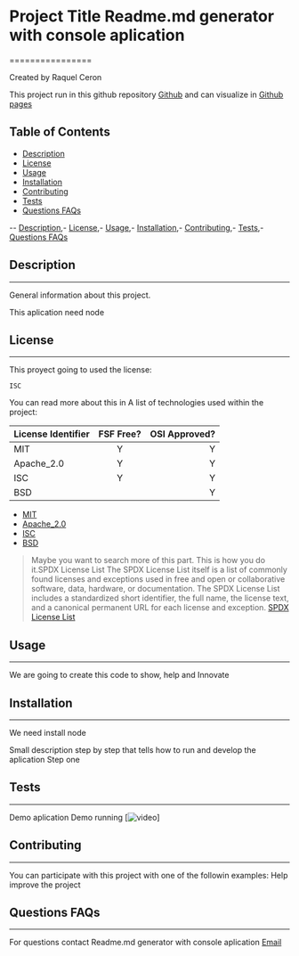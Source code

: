 
  
# Project Title  Readme.md generator with console aplication 
================

Created by Raquel Ceron

This project  run in this github repository [Github](https://github.com/rakeru2006/html-node)
and can visualize in [Github pages](https://rakeru2006.github.io/html-node/)


## Table of Contents
   
  - [Description](#description)
  - [License](#license)
  - [Usage](#usage)
  - [Installation](#installation)
  - [Contributing](#contributing)
  - [Tests](#tests)
  - [Questions FAQs](#questions-faqs)

 -- [Description](#contents),- [License](#License),- [Usage](#Usage),- [Installation](#Installation),- [Contributing](#Contributing),- [Tests](#Tests),- [Questions FAQs](#Questions)


## Description 
  ***
  General information about this project.

  This aplication need node 
  
## License
  ***
  
  
  This proyect going to used the license:
  ~~~
  ISC
  ~~~
  You can read more about this in
  A list of technologies used within the project:
  
  | License Identifier| FSF Free? | OSI Approved? |
  |:--------------|:-------------:|--------------:|
  | MIT| Y | Y|
  | Apache_2.0 | Y | Y|
  | ISC | Y | Y |
  | BSD |  | Y |
  
  * [MIT](https://spdx.org/licenses/MIT.html)
  * [Apache_2.0 ](https://spdx.org/licenses/Apache-2.0.html)
  * [ISC](https://spdx.org/licenses/ISC.html)
  * [BSD](https://spdx.org/licenses/BSD-1-Clause.html)
  
  > Maybe you want to search more of this part.
  > This is how you do it.SPDX License List
  > The SPDX License List itself is a list of commonly found licenses and
  > exceptions used in free and open or collaborative software, data, hardware,
  > or documentation. The SPDX License List includes a standardized short identifier,
  > the full name, the license text, and a canonical
  > permanent URL for each license and exception.
  > [SPDX License List](https://spdx.org/licenses/)
    
    
## Usage
  ***
We are going to create this code to show, help and Innovate

## Installation
***


We need install node 

Small description step by step that tells how to run and develop the aplication 
Step one 

## Tests
***

Demo aplication
Demo running
[![video](animation.gif)]


## Contributing
***
You can participate with this project with one of the followin examples: 
 Help improve the project


## Questions FAQs
***

For questions contact Readme.md generator with console aplication
[Email](rakeru2006@gmail.com)
